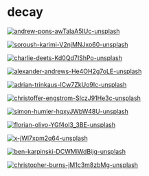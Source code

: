 # decay

<a href="andrew-pons-awTalaA5IUc-unsplash.jpg"><img alt="andrew-pons-awTalaA5IUc-unsplash" src="andrew-pons-awTalaA5IUc-unsplash.jpg"></a>

<a href="soroush-karimi-V2njMNJxo60-unsplash.jpg"><img alt="soroush-karimi-V2njMNJxo60-unsplash" src="soroush-karimi-V2njMNJxo60-unsplash.jpg"></a>

<a href="charlie-deets-Kd0Qd7IShPo-unsplash.jpg"><img alt="charlie-deets-Kd0Qd7IShPo-unsplash" src="charlie-deets-Kd0Qd7IShPo-unsplash.jpg"></a>

<a href="alexander-andrews-He4OH2g7oLE-unsplash.jpg"><img alt="alexander-andrews-He4OH2g7oLE-unsplash" src="alexander-andrews-He4OH2g7oLE-unsplash.jpg"></a>

<a href="adrian-trinkaus-ICw7ZkUo9Ic-unsplash.jpg"><img alt="adrian-trinkaus-ICw7ZkUo9Ic-unsplash" src="adrian-trinkaus-ICw7ZkUo9Ic-unsplash.jpg"></a>

<a href="christoffer-engstrom-SIczJ91He3c-unsplash.jpg"><img alt="christoffer-engstrom-SIczJ91He3c-unsplash" src="christoffer-engstrom-SIczJ91He3c-unsplash.jpg"></a>

<a href="simon-humler-hqxyJWbW48U-unsplash.jpg"><img alt="simon-humler-hqxyJWbW48U-unsplash" src="simon-humler-hqxyJWbW48U-unsplash.jpg"></a>

<a href="florian-olivo-YGf4ol3_3BE-unsplash.jpg"><img alt="florian-olivo-YGf4ol3_3BE-unsplash" src="florian-olivo-YGf4ol3_3BE-unsplash.jpg"></a>

<a href="x-jWl7xpm2q64-unsplash.jpg"><img alt="x-jWl7xpm2q64-unsplash" src="x-jWl7xpm2q64-unsplash.jpg"></a>

<a href="ben-karpinski-DCWMiWdBijg-unsplash.jpg"><img alt="ben-karpinski-DCWMiWdBijg-unsplash" src="ben-karpinski-DCWMiWdBijg-unsplash.jpg"></a>

<a href="christopher-burns-jM1c3m8zbMg-unsplash.jpg"><img alt="christopher-burns-jM1c3m8zbMg-unsplash" src="christopher-burns-jM1c3m8zbMg-unsplash.jpg"></a>

